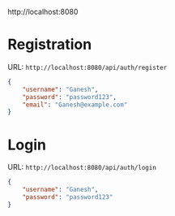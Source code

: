 http://localhost:8080

# Registration  
URL: `http://localhost:8080/api/auth/register`  
```json
{
    "username": "Ganesh",
    "password": "password123",
    "email": "Ganesh@example.com"
}
```  

# Login  
URL: `http://localhost:8080/api/auth/login`  
```json
{
    "username": "Ganesh",
    "password": "password123"
}
```  
